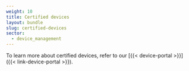 ```yaml
---
weight: 10
title: Certified devices
layout: bundle
slug: certified-devices
sector:
  - device_management
---
```


To learn more about certified devices, refer to our [{{< device-portal >}}]({{< link-device-portal >}}).
